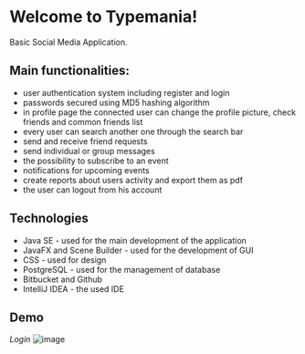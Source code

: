 # Welcome to Typemania!

Basic Social Media Application.

## Main functionalities:

 - user authentication system including register and login
 - passwords secured using MD5 hashing algorithm
 - in profile page the connected user can change the profile picture, check friends and common friends list
 - every user can search another one through the search bar
 - send and receive friend requests
 - send individual or group messages 
 - the possibility to subscribe to an event
 - notifications for upcoming events
 - create reports about users activity and export them as pdf
 - the user can logout from his account

## Technologies
 - Java SE - used for the main development of the application
 - JavaFX and Scene Builder - used for the development of GUI
 - CSS - used for design
 - PostgreSQL - used for the management of database
 - Bitbucket and Github 
 - IntelliJ IDEA - the used IDE


## Demo
*Login*
![image](https://user-images.githubusercontent.com/93188396/161097112-ee36ee63-ac02-4d09-88f7-0aca4857dafe.png)
